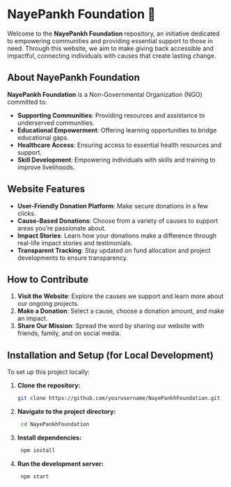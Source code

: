 # NayePankh Foundation 🌟

Welcome to the **NayePankh Foundation** repository, an initiative dedicated to empowering communities and providing essential support to those in need. Through this website, we aim to make giving back accessible and impactful, connecting individuals with causes that create lasting change.

## About NayePankh Foundation

**NayePankh Foundation** is a Non-Governmental Organization (NGO) committed to:
- **Supporting Communities**: Providing resources and assistance to underserved communities.
- **Educational Empowerment**: Offering learning opportunities to bridge educational gaps.
- **Healthcare Access**: Ensuring access to essential health resources and support.
- **Skill Development**: Empowering individuals with skills and training to improve livelihoods.

## Website Features

- **User-Friendly Donation Platform**: Make secure donations in a few clicks.
- **Cause-Based Donations**: Choose from a variety of causes to support areas you’re passionate about.
- **Impact Stories**: Learn how your donations make a difference through real-life impact stories and testimonials.
- **Transparent Tracking**: Stay updated on fund allocation and project developments to ensure transparency.
  
## How to Contribute

1. **Visit the Website**: Explore the causes we support and learn more about our ongoing projects.
2. **Make a Donation**: Select a cause, choose a donation amount, and make an impact.
3. **Share Our Mission**: Spread the word by sharing our website with friends, family, and on social media.

## Installation and Setup (for Local Development)

To set up this project locally:

1. **Clone the repository:**
   ```bash
   git clone https://github.com/yourusername/NayePankhFoundation.git

2. **Navigate to the project directory:**
   ```bash
    cd NayePankhFoundation

3. **Install dependencies:**
   ```bash
    npm install

4. **Run the development server:**
   ```bash
    npm start
